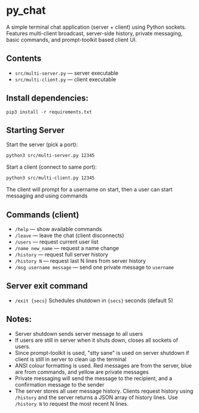 # py_chat

A simple terminal chat application (server + client) using Python sockets.  
Features multi-client broadcast, server-side history, private messaging, basic commands, and prompt-toolkit based client UI.

## Contents
- `src/multi-server.py` — server executable
- `src/multi-client.py` — client executable

## Install dependencies:
`pip3 install -r requirements.txt`

## Starting Server

Start the server (pick a port):
```sh
python3 src/multi-server.py 12345
```

Start a client (connect to same port):
```sh
python3 src/multi-client.py 12345
```

The client will prompt for a username on start, then a user can start messaging and using commands

## Commands (client)
- `/help` — show available commands
- `/leave` — leave the chat (client disconnects)
- `/users` — request current user list 
- `/name new_name` — request a name change
- `/history` — request full server history
- `/history N` — request last N lines from server history
- `/msg username message` — send one private message to `username`

## Server exit command
- `/exit {secs}` Schedules shutdown in `{secs}` seconds (default 5)

## Notes:
- Server shutdown sends server message to all users
- If users are still in server when it shuts down, closes all sockets of users.
- Since prompt-toolkit is used, "stty sane" is used on server shutdown if client is still in server to clean up the terminal
- ANSI colour formatting is used. Red messages are from the server, blue are from commands, and yellow are private messages
- Private messaging will send the message to the recipient, and a confirmation message to the sender
- The server stores all user message history. Clients request history using `/history` and the server returns a JSON array of history lines. 
Use `/history N` to request the most recent N lines.
